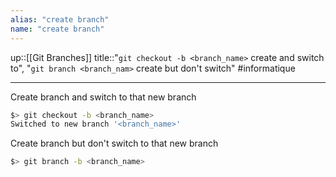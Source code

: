 ```yaml
---
alias: "create branch"
name: "create branch"
---
```

up::[[Git Branches]]
title::"`git checkout -b <branch_name>` create and switch to", "`git branch <branch_nam>` create but don't switch"
#informatique

----

Create branch and switch to that new branch
```bash
$> git checkout -b <branch_name>
Switched to new branch '<branch_name>'
```

Create branch but don't switch to that new branch
```bash
$> git branch -b <branch_name>
```

